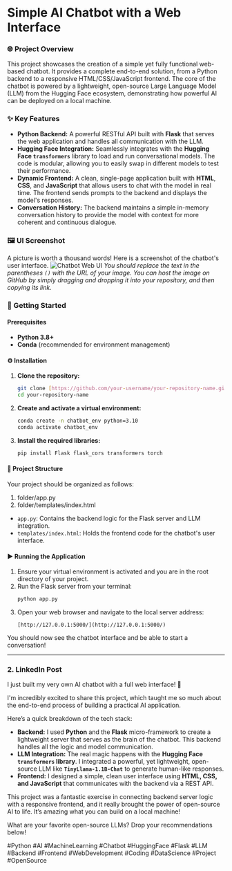 # Simple AI Chatbot with a Web Interface

### 🌐 Project Overview

This project showcases the creation of a simple yet fully functional web-based chatbot. It provides a complete end-to-end solution, from a Python backend to a responsive HTML/CSS/JavaScript frontend. The core of the chatbot is powered by a lightweight, open-source Large Language Model (LLM) from the Hugging Face ecosystem, demonstrating how powerful AI can be deployed on a local machine.

### ✨ Key Features

- **Python Backend:** A powerful RESTful API built with **Flask** that serves the web application and handles all communication with the LLM.
- **Hugging Face Integration:** Seamlessly integrates with the **Hugging Face `transformers`** library to load and run conversational models. The code is modular, allowing you to easily swap in different models to test their performance.
- **Dynamic Frontend:** A clean, single-page application built with **HTML**, **CSS**, and **JavaScript** that allows users to chat with the model in real time. The frontend sends prompts to the backend and displays the model's responses.
- **Conversation History:** The backend maintains a simple in-memory conversation history to provide the model with context for more coherent and continuous dialogue.

### 🖼️ UI Screenshot

A picture is worth a thousand words! Here is a screenshot of the chatbot's user interface.
![Chatbot Web UI](https://example.com/your-screenshot-here.png)
_You should replace the text in the parentheses `()` with the URL of your image. You can host the image on GitHub by simply dragging and dropping it into your repository, and then copying its link._

### 🚀 Getting Started

#### Prerequisites

- **Python 3.8+**
- **Conda** (recommended for environment management)

#### ⚙️ Installation

1.  **Clone the repository:**
    ```sh
    git clone [https://github.com/your-username/your-repository-name.git](https://github.com/your-username/your-repository-name.git)
    cd your-repository-name
    ```
2.  **Create and activate a virtual environment:**
    ```sh
    conda create -n chatbot_env python=3.10
    conda activate chatbot_env
    ```
3.  **Install the required libraries:**
    ```sh
    pip install Flask flask_cors transformers torch
    ```

#### 📂 Project Structure

Your project should be organized as follows:

1. folder/app.py
2. folder/templates/index.html

- `app.py`: Contains the backend logic for the Flask server and LLM integration.
- `templates/index.html`: Holds the frontend code for the chatbot's user interface.

#### ▶️ Running the Application

1.  Ensure your virtual environment is activated and you are in the root directory of your project.
2.  Run the Flask server from your terminal:
    ```sh
    python app.py
    ```
3.  Open your web browser and navigate to the local server address:
    ```
    [http://127.0.0.1:5000/](http://127.0.0.1:5000/)
    ```

You should now see the chatbot interface and be able to start a conversation!

---

### 2. LinkedIn Post

I just built my very own AI chatbot with a full web interface! 🚀

I'm incredibly excited to share this project, which taught me so much about the end-to-end process of building a practical AI application.

Here’s a quick breakdown of the tech stack:

- **Backend:** I used **Python** and the **Flask** micro-framework to create a lightweight server that serves as the brain of the chatbot. This backend handles all the logic and model communication.
- **LLM Integration:** The real magic happens with the **Hugging Face `transformers` library**. I integrated a powerful, yet lightweight, open-source LLM like **`TinyLlama-1.1B-Chat`** to generate human-like responses.
- **Frontend:** I designed a simple, clean user interface using **HTML, CSS, and JavaScript** that communicates with the backend via a REST API.

This project was a fantastic exercise in connecting backend server logic with a responsive frontend, and it really brought the power of open-source AI to life. It’s amazing what you can build on a local machine!

What are your favorite open-source LLMs? Drop your recommendations below!

#Python #AI #MachineLearning #Chatbot #HuggingFace #Flask #LLM #Backend #Frontend #WebDevelopment #Coding #DataScience #Project #OpenSource
